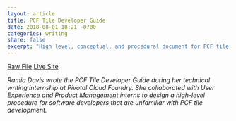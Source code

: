 ```yaml
---
layout: article
title: PCF Tile Developer Guide
date: 2018-08-01 18:21 -0700
categories: writing
share: false
excerpt: "High level, conceptual, and procedural document for PCF tile development."
---
```

<a href="/downloads/tile-dev.html.md.erb" class="btn" download="PCF Tile Developer Guide">Raw File</a>  <a href="https://docs.pivotal.io/tiledev/2-2/" class="btn">Live Site</a>

_Ramia Davis wrote the PCF Tile Developer Guide during her technical writing internship at Pivotal Cloud Foundry. She collaborated with User Experience and Product Management interns to design a high-level procedure for software developers that are unfamiliar with PCF tile development._